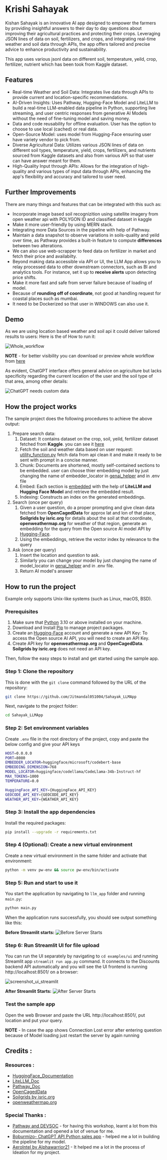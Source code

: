 # Krishi Sahayak

Kishan Sahayak is an innovative AI app designed to empower the farmers by providing insightful answers to their day to day questions about improving their agricultural practices and protecting their crops. Leveraging JSON lines of data on soil, fertilizers, and crops, and integrating real-time weather and soil data through APIs, the app offers tailored and precise advice to enhance productivity and sustainability.

This app uses various jsonl data on different soil, temperature, yeild, crop, fertilizer, nutrient which has been took from Kaggle dataset.

## Features

- Real-time Weather and Soil Data: Integrates live data through APIs to provide current and location-specific recommendations.
- AI-Driven Insights: Uses Pathway, Hugging-Face Model and LiteLLM to build a real-time LLM-enabled data pipeline in Python, supporting live streaming, and user centric responses from generative AI Models without the need of fine-tuning model and saving money.
- Data and code reusability for offline evaluation. User has the option to choose to use local (cached) or real data.
- Open-Source Model: uses model from Hugging-Face ensuring user have variety vendor to pick from.
- Diverse Agricultural Data: Utilizes various JSON lines of data on different soil types, temperature, yield, crops, fertilizers, and nutrients sourced from Kaggle datasets and also from various API so that user can have answer meant for them.
- High-Quality Input through APIs: Allows for the integration of high-quality and various types of input data through APIs, enhancing the app's flexibility and accuracy and tailored to user need.

## Further Improvements

There are many things and features that can be integrated with this such as:

- Incorporate image based soil recognizition using satellite imagery from open weather api with POLYGON ID and classified dataset in kaggle
- Make it more user-friendly by using MERN stack.
- Integrating more Data Sources in the pipeline with help of Pathway.
- Maintain a data snapshot to observe variations in soils-quality and yeild over time, as Pathway provides a built-in feature to compute **differences** between two alterations.
- We can also use web-scrapper to feed data on fertilizer in market and fetch their price and availabilty.
- Beyond making data accessible via API or UI, the LLM App allows you to relay processed data to other downstream connectors, such as BI and analytics tools. For instance, set it up to **receive alerts** upon detecting price shifts.
- Make it more fast and safe from server failure because of loading of model.
- Because of **rounding off of coordinate**, not good at handling request for coastal places such as mumbai.
- It need to be Dockerized so that user in WINDOWS can also use it.

## Demo

As we are using location based weather and soil api it could deliver tailored results to users:
Here is the of How to run it:

![Whole_workflow](./assets/sahayakShort.gif)

**NOTE** - for better visibility you can download or preview whole workflow from [here](./assets/sahayakShort.mp4)

As evident, ChatGPT interface offers general advice on agriculture but lacks specificity regarding the current location of the user and the soil type of that area, among other details:

![ChatGPT needs custom data](./assets/chatgpt_response-ezgif.gif)


## How the project works

The sample project does the following procedures to achieve the above output:

1. Prepare search data:
    1. Dataset: It contains dataset on the crop, soil, yeild, fertilizer dataset fetched from **Kaggle**. you can see it [here](./examples/data/)
    2. Fetch the soil and weather data based on user request: [utility_function.py](./examples/ui/utility_function.py) fetch data from api clean it and make it ready to be sent with prompt in a concise manner.
    3. Chunk: Documents are shortened, mostly self-contained sections to be embedded. user can choose thier embedding model by just changing the name of embedder_locator in [genai_helper](./common/genai_helper.py) and in .env file
    4. Embed: Each section is [embedded](https://docs.litellm.ai/docs/embedding/supported_embedding) with the help of **LiteLLM and Hugging Face Model** and retrieve the embedded result.
    5. Indexing: Constructs an index on the generated embeddings.
2. Search (once per query)
    1. Given a user question, do a proper prompting and give clean data fetched from **OpenCagedData** for approx lat and lon of that place, **Soilgrids by isric.org** for details about the soil at that coordinate, **openweathermap.org** for weather of that region, generate an embedding for the query from the Open source AI model API by [Hugging-Face](https://huggingface.co/).
    2. Using the embeddings, retrieve the vector index by relevance to the query
3. Ask (once per query)
    1. Insert the location and question to ask.
    2. Similarly you can change your model by just changing the name of model_locator in [genai_helper](./common/genai_helper.py) and in .env file.
    2. Return AI model's answer

## How to run the project

Example only supports Unix-like systems (such as Linux, macOS, BSD).

### Prerequisites

1. Make sure that [Python](https://www.python.org/downloads/) 3.10 or above installed on your machine.
2. Download and Install [Pip](https://pip.pypa.io/en/stable/installation/) to manage project packages.
3. Create an [Hugging-Face](https://huggingface.co/) account and generate a new API Key: To access the Open source AI API, you will need to create an API Key.
4. Create API key for **openweathermap.org** and **OpenCagedData**. **Soilgrids by isric.org** does not need an API key.

Then, follow the easy steps to install and get started using the sample app.

### Step 1: Clone the repository

This is done with the `git clone` command followed by the URL of the repository:

```bash
git clone https://github.com/Jitmandal051004/Sahayak_LLMApp
```

Next,  navigate to the project folder:

```bash
cd Sahayak_LLMApp
```

### Step 2: Set environment variables

Create `.env` file in the root directory of the project, copy and paste the below config and give your API keys 

```bash
HOST=0.0.0.0
PORT=8080
EMBEDDER_LOCATOR=huggingface/microsoft/codebert-base
EMBEDDING_DIMENSION=768
MODEL_LOCATOR=huggingface/codellama/CodeLlama-34b-Instruct-hf
MAX_TOKENS=1000
TEMPERATURE=0.0

HuggingFace_API_KEY={HuggingFace_API_KEY}
GEOCODE_API_KEY={GEOCODE_API_KEY}
WEATHER_API_KEY={WEATHER_API_KEY}
```

### Step 3: Install the app dependencies

Install the required packages:

```bash
pip install --upgrade -r requirements.txt
```
### Step 4 (Optional): Create a new virtual environment

Create a new virtual environment in the same folder and activate that environment:

```bash
python -m venv pw-env && source pw-env/bin/activate
```

### Step 5: Run and start to use it

You start the application by navigating to `llm_app` folder and running `main.py`:

```bash
python main.py
```

When the application runs successfully, you should see output something like this:

**Before Streamlit starts:**
![Before Server Starts](./assets/Before_server_start.png)

### Step 6: Run Streamlit UI for file upload

You can run the UI separately by navigating to `cd examples/ui` and running Streamlit app
`streamlit run app.py` command. It connects to the Discounts backend API automatically and you will see the UI frontend is running http://localhost:8501/ on a browser:

![screenshot_ui_streamlit](/assets/streamlit.png)

**After Streamlit Starts:**
![After Server Starts](./assets/After_Server_start.png)

### Test the sample app

Open the web Browser and paste the URL http://localhost:8501/, put location and put your query.

**NOTE** - In case the app shows Connection Lost error after entering question because of Model loading just restart the server by again running 

## Credits :

### Resources :
- [HuggingFace_Documentation](https://huggingface.co/docs)
- [LiteLLM_Doc](https://docs.litellm.ai/docs/)
- [Pathway_Doc](https://pathway.com/developers/user-guide/introduction/welcome)
- [OpenCagedData](https://opencagedata.com/api#quickstart)
- [Soilgrids by isric.org](https://rest.isric.org/soilgrids/v2.0/docs#/default/query_layer_properties_properties_query_get)
- [openweathermap.org](https://openweathermap.org/api)

### Special Thanks :
- [Pathway and DEVSOC](https://devsoc-bits-goa.gitbook.io/rag-and-llm-bootcamp) - for having this workshop, learnt a lot from this documentation and opened a lot of venue for me.
- [Boburmizo- ChatGPT API Python sales app](https://github.com/Boburmirzo/chatgpt-api-python-sales) - helped me a lot in building the pipeline for my model.
- [AeroIntel by Alphawarrior21](https://github.com/Alphawarrior21/AeroIntel) - It helped me a lot in the process of Ideation for my project.
